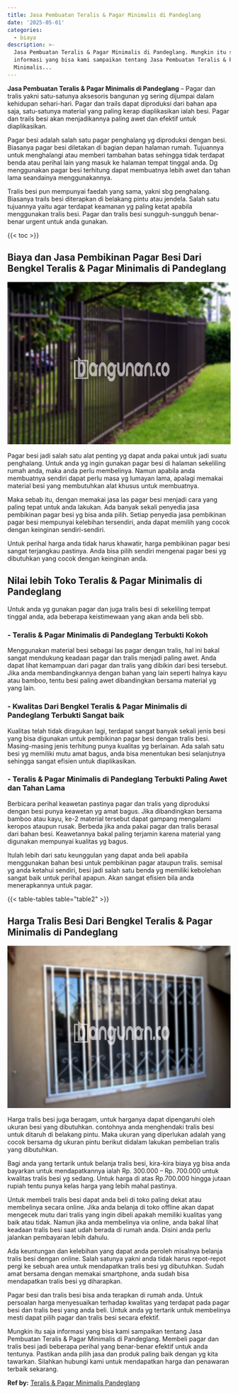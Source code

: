 ```yaml
---
title: Jasa Pembuatan Teralis & Pagar Minimalis di Pandeglang
date: '2025-05-01'
categories:
  - biaya
description: >-
  Jasa Pembuatan Teralis & Pagar Minimalis di Pandeglang. Mungkin itu saja
  informasi yang bisa kami sampaikan tentang Jasa Pembuatan Teralis & Pagar
  Minimalis...
---
```


**Jasa Pembuatan Teralis & Pagar Minimalis di Pandeglang** – Pagar dan tralis yakni satu-satunya aksesoris bangunan yg sering dijumpai dalam kehidupan sehari-hari. Pagar dan trails dapat diproduksi dari bahan apa saja, satu-satunya material yang paling kerap diaplikasikan ialah besi. Pagar dan trails besi akan menjadikannya paling awet dan efektif untuk diaplikasikan.

Pagar besi adalah salah satu pagar penghalang yg diproduksi dengan besi. Biasanya pagar besi diletakan di bagian depan halaman rumah. Tujuannya untuk menghalangi atau memberi tambahan batas sehingga tidak terdapat benda atau perihal lain yang masuk ke halaman tempat tinggal anda. Dg menggunakan pagar besi terhitung dapat membuatnya lebih awet dan tahan lama seandainya menggunakannya.

Tralis besi pun mempunyai faedah yang sama, yakni sbg penghalang. Biasanya trails besi diterapkan di belakang pintu atau jendela. Salah satu tujuannya yaitu agar terdapat keamanan yg paling ketat apabila menggunakan tralis besi. Pagar dan tralis besi sungguh-sungguh benar-benar urgent untuk anda gunakan.

{{< toc >}}

## Biaya dan Jasa Pembikinan Pagar Besi Dari Bengkel Teralis & Pagar Minimalis di Pandeglang

![Jasa Pembuatan Teralis & Pagar Minimalis di Pandeglang](/images/pagar-minimalis-murah-45.png)

Pagar besi jadi salah satu alat penting yg dapat anda pakai untuk jadi suatu penghalang. Untuk anda yg ingin gunakan pagar besi di halaman sekeliling rumah anda, maka anda perlu membelinya. Namun apabila anda membuatnya sendiri dapat perlu masa yg lumayan lama, apalagi memakai material besi yang membutuhkan alat khusus untuk membuatnya.

Maka sebab itu, dengan memakai jasa las pagar besi menjadi cara yang paling tepat untuk anda lakukan. Ada banyak sekali penyedia jasa pembikinan pagar besi yg bisa anda pilih. Setiap penyedia jasa pembikinan pagar besi mempunyai kelebihan tersendiri, anda dapat memilih yang cocok dengan keinginan sendiri-sendiri.

Untuk perihal harga anda tidak harus khawatir, harga pembikinan pagar besi sangat terjangkau pastinya. Anda bisa pilih sendiri mengenai pagar besi yg dibutuhkan yang cocok dengan keinginan anda.

## Nilai lebih Toko Teralis & Pagar Minimalis di Pandeglang

Untuk anda yg gunakan pagar dan juga tralis besi di sekeliling tempat tinggal anda, ada beberapa keistimewaan yang akan anda beli sbb.

### \- Teralis & Pagar Minimalis di Pandeglang Terbukti Kokoh

Menggunakan material besi sebagai las pagar dengan tralis, hal ini bakal sangat mendukung keadaan pagar dan tralis menjadi paling awet. Anda dapat lihat kemampuan dari pagar dan tralis yang dibikin dari besi tersebut. Jika anda membandingkannya dengan bahan yang lain seperti halnya kayu atau bamboo, tentu besi paling awet dibandingkan bersama material yg yang lain.

### \- Kwalitas Dari Bengkel Teralis & Pagar Minimalis di Pandeglang Terbukti Sangat baik

Kualitas telah tidak diragukan lagi, terdapat sangat banyak sekali jenis besi yang bisa digunakan untuk pembikinan pagar besi dengan tralis besi. Masing-masing jenis terhitung punya kualitas yg berlainan. Ada salah satu besi yg memiliki mutu amat bagus, anda bisa menentukan besi selanjutnya sehingga sangat efisien untuk diaplikasikan.

### \- Teralis & Pagar Minimalis di Pandeglang Terbukti Paling Awet dan Tahan Lama

Berbicara perihal keawetan pastinya pagar dan tralis yang diproduksi dengan besi punya keawetan yg amat bagus. Jika dibandingkan bersama bamboo atau kayu, ke-2 material tersebut dapat gampang mengalami keropos ataupun rusak. Berbeda jika anda pakai pagar dan tralis berasal dari bahan besi. Keawetannya bakal paling terjamin karena material yang digunakan mempunyai kualitas yg bagus.

Itulah lebih dari satu keunggulan yang dapat anda beli apabila menggunakan bahan besi untuk pembikinan pagar ataupun tralis. semisal yg anda ketahui sendiri, besi jadi salah satu benda yg memiliki kebolehan sangat baik untuk perihal apapun. Akan sangat efisien bila anda menerapkannya untuk pagar.

{{< table-tables table="table2" >}}

## Harga Tralis Besi Dari Bengkel Teralis & Pagar Minimalis di Pandeglang

![Jasa Pembuatan Teralis & Pagar Minimalis di Pandeglang](/images/teralis-minimalis-murah-27.png)

Harga tralis besi juga beragam, untuk harganya dapat dipengaruhi oleh ukuran besi yang dibutuhkan. contohnya anda menghendaki tralis besi untuk ditaruh di belakang pintu. Maka ukuran yang diperlukan adalah yang cocok bersama dg ukuran pintu berikut didalam lakukan pembelian tralis yang dibutuhkan.

Bagi anda yang tertarik untuk belanja tralis besi, kira-kira biaya yg bisa anda bayarkan untuk mendapatkannya ialah Rp. 300.000 – Rp. 700.000 untuk kwalitas tralis besi yg sedang. Untuk harga di atas Rp.700.000 hingga jutaan rupiah tentu punya kelas harga yang lebih mahal pastinya.

Untuk membeli tralis besi dapat anda beli di toko paling dekat atau membelinya secara online. Jika anda belanja di toko offline akan dapat mengecek mutu dari tralis yang ingin dibeli apakah memiliki kualitas yang baik atau tidak. Namun jika anda membelinya via online, anda bakal lihat keadaan tralis besi saat udah berada di rumah anda. Disini anda perlu jalankan pembayaran lebih dahulu.

Ada keuntungan dan kelebihan yang dapat anda peroleh misalnya belanja tralis besi dengan online. Salah satunya yakni anda tidak harus repot-repot pergi ke sebuah area untuk mendapatkan tralis besi yg dibutuhkan. Sudah amat bersama dengan memakai smartphone, anda sudah bisa mendapatkan tralis besi yg diharapkan.

Pagar besi dan tralis besi bisa anda terapkan di rumah anda. Untuk persoalan harga menyesuaikan terhadap kwalitas yang terdapat pada pagar besi dan tralis besi yang anda beli. Untuk anda yg tertarik untuk membelinya mesti dapat pilih pagar dan tralis besi secara efektif.

Mungkin itu saja informasi yang bisa kami sampaikan tentang Jasa Pembuatan Teralis & Pagar Minimalis di Pandeglang. Membeli pagar dan tralis besi jadi beberapa perihal yang benar-benar efektif untuk anda tentunya. Pastikan anda pilih jasa dan produk paling baik dengan yg kita tawarkan. Silahkan hubungi kami untuk mendapatkan harga dan penawaran terbaik sekarang.

**Ref by:** [Teralis & Pagar Minimalis Pandeglang](https://id.wikipedia.org/wiki/Teralis)
